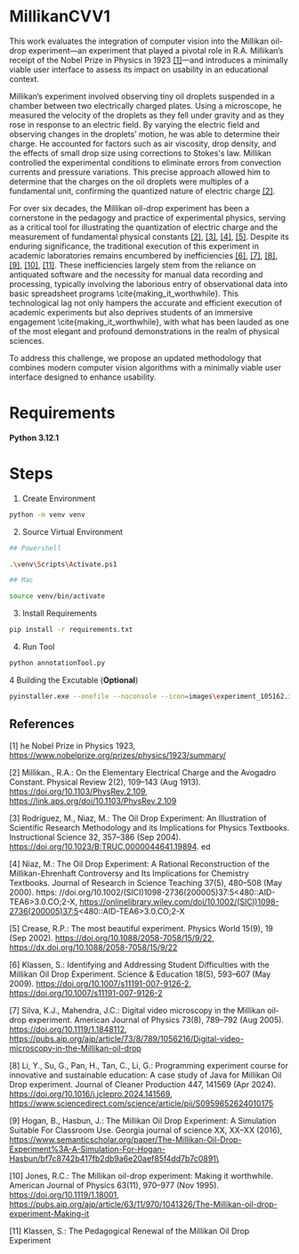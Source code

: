 # MillikanCVV1

This work evaluates the integration of computer vision into the Millikan oil-drop experiment—an experiment that played a pivotal role in R.A. Millikan’s receipt of the Nobel Prize in Physics in 1923 [[1]](#1)—and introduces a minimally viable user interface to assess its impact on usability in an educational context.

Millikan’s experiment involved observing tiny oil droplets suspended in a chamber between two electrically charged plates. Using a microscope, he measured the velocity of the droplets as they fell under gravity and as they rose in response to an electric field. By varying the electric field and observing changes in the droplets’ motion, he was able to determine their charge. He accounted for factors such as air viscosity, drop density, and the effects of small drop size using corrections to Stokes's law. Millikan controlled the experimental conditions to eliminate errors from convection currents and pressure variations. This precise approach allowed him to determine that the charges on the oil droplets were multiples of a fundamental unit, confirming the quantized nature of electric charge [[2]](#2).

For over six decades, the Millikan oil-drop experiment has been a cornerstone in the pedagogy and practice of experimental physics, serving as a critical tool for illustrating the quantization of electric charge and the measurement of fundamental physical constants [[2]](#2), [[3]](#3), [[4]](#4), [[5]](#5). 
Despite its enduring significance, the traditional execution of this experiment in academic laboratories remains encumbered by inefficiencies [[6]](#6), [[7]](#7), [[8]](#8), [[9]](#9), [[10]](#10), [[11]](#11). These inefficiencies largely stem from the reliance on antiquated software and the necessity for manual data recording and processing, typically involving the laborious entry of observational data into basic spreadsheet programs \cite{making_it_worthwhile}. This technological lag not only hampers the accurate and efficient execution of academic experiments but also deprives students of an immersive engagement \cite{making_it_worthwhile}, with what has been lauded as one of the most elegant and profound demonstrations in the realm of physical sciences. 

To address this challenge, we propose an updated methodology that combines modern computer vision algorithms with a minimally viable user interface designed to enhance usability. 

# Requirements

**Python 3.12.1**

# Steps

1. Create Environment

```sh
python -m venv venv
```

2. Source Virtual Environment


```sh
## Powershell 

.\venv\Scripts\Activate.ps1
```

```sh
## Mac 

source venv/bin/activate
```

3. Install Requirements
```sh
pip install -r requirements.txt
```

4. Run Tool

```sh
python annotationTool.py
```

4 Building the Excutable (**Optional**)
```sh
pyinstaller.exe --onefile --noconsole --icon=images\experiment_105162.ico  --clean annotationTool.py
```


## References
<a id="1">[1]</a> 
he Nobel Prize in Physics 1923, https://www.nobelprize.org/prizes/physics/1923/summary/

<a id="2">[2]</a> 
Millikan., R.A.: On the Elementary Electrical Charge and the Avogadro Constant. Physical Review 2(2), 109–143 (Aug 1913). https://doi.org/10.1103/PhysRev.2.109, https://link.aps.org/doi/10.1103/PhysRev.2.109

<a id="3">[3]</a> 
Rodríguez, M., Niaz, M.: The Oil Drop Experiment: An Illustration of Scientific Research Methodology and its Implications for Physics Textbooks. Instructional Science 32, 357–386 (Sep 2004). https://doi.org/10.1023/B:TRUC.0000044641.19894.
ed

<a id="4">[4]</a> 
Niaz, M.: The Oil Drop Experiment: A Rational Reconstruction of the Millikan-Ehrenhaft Controversy and Its Implications for Chemistry Textbooks. Journal of Research in Science Teaching 37(5), 480–508 (May 2000). https: //doi.org/10.1002/(SICI)1098-2736(200005)37:5<480::AID-TEA6>3.0.CO;2-X, https://onlinelibrary.wiley.com/doi/10.1002/(SICI)1098-2736(200005)37:5<480::AID-TEA6>3.0.CO;2-X

<a id="5">[5]</a> 
Crease, R.P.: The most beautiful experiment. Physics World 15(9), 19 (Sep 2002). https://doi.org/10.1088/2058-7058/15/9/22, https://dx.doi.org/10.1088/2058-7058/15/9/22

<a id="6">[6]</a> 
Klassen, S.: Identifying and Addressing Student Difficulties with the Millikan Oil Drop Experiment. Science & Education 18(5), 593–607 (May 2009). https://doi.org/10.1007/s11191-007-9126-2, https://doi.org/10.1007/s11191-007-9126-2

<a id="7">[7]</a> 
 Silva, K.J., Mahendra, J.C.: Digital video microscopy in the Millikan oil-drop experiment. American Journal of Physics 73(8), 789–792 (Aug 2005). https://doi.org/10.1119/1.1848112, https://pubs.aip.org/ajp/article/73/8/789/1056216/Digital-video-microscopy-in-the-Millikan-oil-drop

<a id="8">[8]</a> 
 Li, Y., Su, G., Pan, H., Tan, C., Li, G.: Programming experiment course for innovative and sustainable education: A case study of Java for Millikan Oil Drop experiment. Journal of Cleaner Production 447, 141569 (Apr 2024). https://doi.org/10.1016/j.jclepro.2024.141569, https://www.sciencedirect.com/science/article/pii/S0959652624010175

<a id="9">[9]</a>
 Hogan, B., Hasbun, J.: The Millikan Oil Drop Experiment: A Simulation Suitable For Classroom Use. Georgia journal of science XX, XX–XX (2016), https://www.semanticscholar.org/paper/The-Millikan-Oil-Drop-Experiment%3A-A-Simulation-For-Hogan-Hasbun/bf7c8742b417fb2db9a6e20aef85f4dd7b7c0891\

<a id="10">[10]</a>
 Jones, R.C.: The Millikan oil-drop experiment: Making it worthwhile. American Journal of Physics 63(11), 970–977 (Nov 1995). https://doi.org/10.1119/1.18001, https://pubs.aip.org/ajp/article/63/11/970/1041326/The-Millikan-oil-drop-experiment-Making-it

<a id="11">[11]</a>
 Klassen, S.: The Pedagogical Renewal of the Millikan Oil Drop Experiment